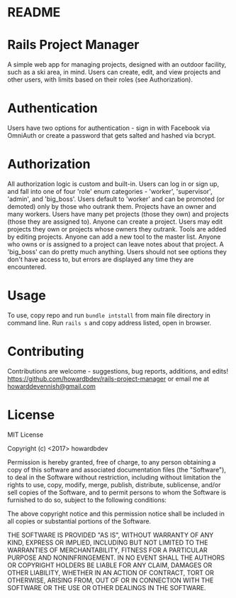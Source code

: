 # README

# Rails Project Manager
  A simple web app for managing projects, designed with an outdoor facility, such as a ski area, in mind.  Users can create, edit, and view projects and other users, with limits based on their roles (see Authorization).  

# Authentication
  Users have two options for authentication - sign in with Facebook via OmniAuth or create a password that gets salted and hashed via bcrypt.

# Authorization
  All authorization logic is custom and built-in.  Users can log in or sign up, and fall into one of four 'role' enum categories - 'worker', 'supervisor', 'admin', and 'big_boss'.  Users default to 'worker' and can be promoted (or demoted) only by those who outrank them.  Projects have an owner and many workers.  Users have many pet projects (those they own) and projects (those they are assigned to).  Anyone can create a project.  Users may edit projects they own or projects whose owners they outrank.  Tools are added by editing projects.  Anyone can add a new tool to the master list.  Anyone who owns or is assigned to a project can leave notes about that project.  A 'big_boss' can do pretty much anything.  Users should not see options they don't have access to, but errors are displayed any time they are encountered.  

# Usage
To use, copy repo and run `bundle intstall` from main file directory in command line.
Run `rails s` and copy address listed, open in browser.

# Contributing
Contributions are welcome - suggestions, bug reports, additions, and edits! https://github.com/howardbdev/rails-project-manager or email me at howarddevennish@gmail.com

# License

MIT License

Copyright (c) <2017> howardbdev

Permission is hereby granted, free of charge, to any person obtaining a copy
of this software and associated documentation files (the "Software"), to deal
in the Software without restriction, including without limitation the rights
to use, copy, modify, merge, publish, distribute, sublicense, and/or sell
copies of the Software, and to permit persons to whom the Software is
furnished to do so, subject to the following conditions:

The above copyright notice and this permission notice shall be included in all
copies or substantial portions of the Software.

THE SOFTWARE IS PROVIDED "AS IS", WITHOUT WARRANTY OF ANY KIND, EXPRESS OR
IMPLIED, INCLUDING BUT NOT LIMITED TO THE WARRANTIES OF MERCHANTABILITY,
FITNESS FOR A PARTICULAR PURPOSE AND NONINFRINGEMENT. IN NO EVENT SHALL THE
AUTHORS OR COPYRIGHT HOLDERS BE LIABLE FOR ANY CLAIM, DAMAGES OR OTHER
LIABILITY, WHETHER IN AN ACTION OF CONTRACT, TORT OR OTHERWISE, ARISING FROM,
OUT OF OR IN CONNECTION WITH THE SOFTWARE OR THE USE OR OTHER DEALINGS IN THE
SOFTWARE.
